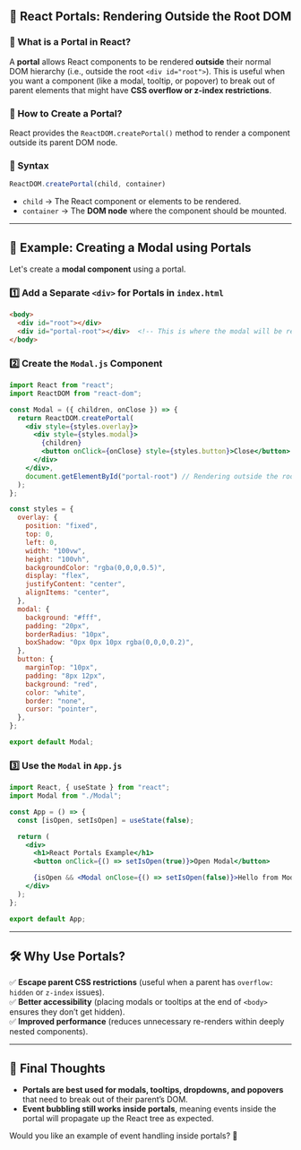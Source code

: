 ## **🔹 React Portals: Rendering Outside the Root DOM**  

### **🔸 What is a Portal in React?**
A **portal** allows React components to be rendered **outside** their normal DOM hierarchy (i.e., outside the root `<div id="root">`). This is useful when you want a component (like a modal, tooltip, or popover) to break out of parent elements that might have **CSS overflow or z-index restrictions**.

### **🔹 How to Create a Portal?**
React provides the `ReactDOM.createPortal()` method to render a component outside its parent DOM node.

### **🔹 Syntax**
```jsx
ReactDOM.createPortal(child, container)
```
- `child` → The React component or elements to be rendered.  
- `container` → The **DOM node** where the component should be mounted.

---

## **🎯 Example: Creating a Modal using Portals**
Let's create a **modal component** using a portal.

### **1️⃣ Add a Separate `<div>` for Portals in `index.html`**
```html
<body>
  <div id="root"></div>
  <div id="portal-root"></div>  <!-- This is where the modal will be rendered -->
</body>
```

### **2️⃣ Create the `Modal.js` Component**
```jsx
import React from "react";
import ReactDOM from "react-dom";

const Modal = ({ children, onClose }) => {
  return ReactDOM.createPortal(
    <div style={styles.overlay}>
      <div style={styles.modal}>
        {children}
        <button onClick={onClose} style={styles.button}>Close</button>
      </div>
    </div>,
    document.getElementById("portal-root") // Rendering outside the root div
  );
};

const styles = {
  overlay: {
    position: "fixed",
    top: 0,
    left: 0,
    width: "100vw",
    height: "100vh",
    backgroundColor: "rgba(0,0,0,0.5)",
    display: "flex",
    justifyContent: "center",
    alignItems: "center",
  },
  modal: {
    background: "#fff",
    padding: "20px",
    borderRadius: "10px",
    boxShadow: "0px 0px 10px rgba(0,0,0,0.2)",
  },
  button: {
    marginTop: "10px",
    padding: "8px 12px",
    background: "red",
    color: "white",
    border: "none",
    cursor: "pointer",
  },
};

export default Modal;
```

### **3️⃣ Use the `Modal` in `App.js`**
```jsx
import React, { useState } from "react";
import Modal from "./Modal";

const App = () => {
  const [isOpen, setIsOpen] = useState(false);

  return (
    <div>
      <h1>React Portals Example</h1>
      <button onClick={() => setIsOpen(true)}>Open Modal</button>

      {isOpen && <Modal onClose={() => setIsOpen(false)}>Hello from Modal!</Modal>}
    </div>
  );
};

export default App;
```

---

## **🛠 Why Use Portals?**
✅ **Escape parent CSS restrictions** (useful when a parent has `overflow: hidden` or `z-index` issues).  
✅ **Better accessibility** (placing modals or tooltips at the end of `<body>` ensures they don’t get hidden).  
✅ **Improved performance** (reduces unnecessary re-renders within deeply nested components).  

---

## **🚀 Final Thoughts**
- **Portals are best used for modals, tooltips, dropdowns, and popovers** that need to break out of their parent’s DOM.  
- **Event bubbling still works inside portals**, meaning events inside the portal will propagate up the React tree as expected.  

Would you like an example of event handling inside portals? 🚀